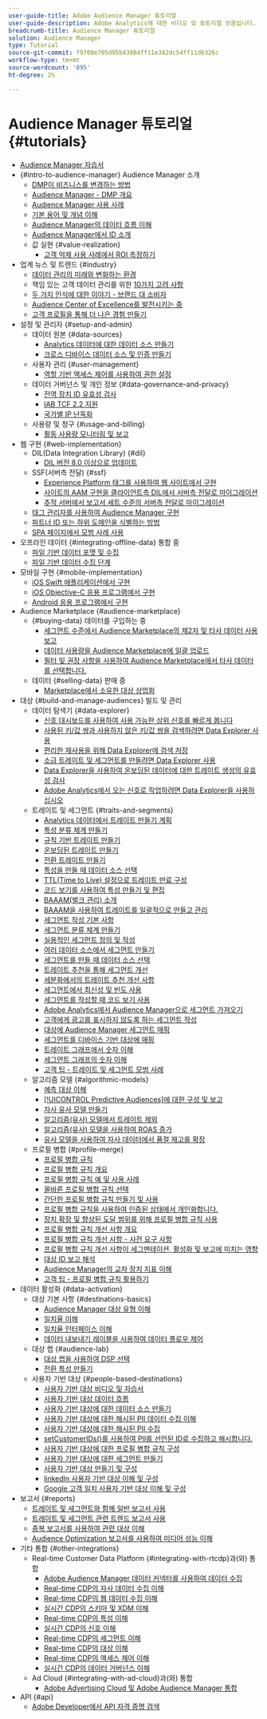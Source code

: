 ```yaml
---
user-guide-title: Adobe Audience Manager 튜토리얼
user-guide-description: Adobe Analytics에 대한 비디오 및 튜토리얼 모음입니다.
breadcrumb-title: Audience Manager 튜토리얼
solution: Audience Manager
type: Tutorial
source-git-commit: f9708e705d95b43084ff11e342dc54ff11d6326c
workflow-type: tm+mt
source-wordcount: '895'
ht-degree: 2%

---
```



# Audience Manager 튜토리얼 {#tutorials}

+ [Audience Manager 자습서](overview.md)
+ {#intro-to-audience-manager} Audience Manager 소개
   + [DMP이 비즈니스를 변경하는 방법](intro-to-audience-manager/how-a-dmp-can-change-your-business.md)
   + [Audience Manager - DMP 개요](intro-to-audience-manager/audience-manager-overview-of-a-dmp.md)
   + [Audience Manager 사용 사례](intro-to-audience-manager/audience-manager-use-cases.md)
   + [기본 용어 및 개념 이해](intro-to-audience-manager/understanding-basic-terms-and-concepts-in-audience-manager.md)
   + [Audience Manager의 데이터 흐름 이해](intro-to-audience-manager/understanding-the-data-flow-in-audience-manager.md)
   + [Audience Manager에서 ID 소개](intro-to-audience-manager/introduction-to-identity-in-audience-manager.md)
   + 값 실현 {#value-realization}
      + [고객 억제 사용 사례에서 ROI 측정하기](intro-to-audience-manager/value-realization/measuring-roi-in-a-customer-suppression-use-case.md)
+ 업계 뉴스 및 트렌드 {#industry}
   + [데이터 관리의 미래와 변화하는 환경](https://experienceleague.adobe.com/docs/platform-learn/tutorials/industry/the-future-of-data-management-and-the-changing-environment.html)
   + 책임 있는 고객 데이터 관리를 위한 [10가지 고려 사항](https://experienceleague.adobe.com/docs/platform-learn/tutorials/privacy/ten-considerations-for-responsible-customer-data-management.html)
   + [두 가지 인식에 대한 이야기 - 브랜드 대 소비자](https://experienceleague.adobe.com/docs/platform-learn/tutorials/industry/brands-vs-consumers.html)
   + [Audience Center of Excellence를 발전시키는 중](https://experienceleague.adobe.com/docs/platform-learn/tutorials/industry/evolving-your-audience-center-of-excellence.html)
   + [고객 프로필을 통해 더 나은 경험 만들기](https://experienceleague.adobe.com/docs/platform-learn/tutorials/industry/building-better-experiences-with-customer-profiles.html)
+ 설정 및 관리자 {#setup-and-admin}
   + 데이터 원본 {#data-sources}
      + [Analytics 데이터에 대한 데이터 소스 만들기](setup-and-admin/data-sources/create-a-data-source-for-analytics-data.md)
      + [크로스 디바이스 데이터 소스 및 인증 만들기](setup-and-admin/data-sources/creating-a-cross-device-data-source-and-authenticating.md)
   + 사용자 관리 {#user-management}
      + [역할 기반 액세스 제어를 사용하여 권한 설정](setup-and-admin/user-management/setting-permissions-with-role-based-access-control.md)
   + 데이터 거버넌스 및 개인 정보 {#data-governance-and-privacy}
      + [전역 장치 ID 유효성 검사](setup-and-admin/data-governance-and-privacy/global-device-id-validation.md)
      + [IAB TCF 2.2 지원](setup-and-admin/data-governance-and-privacy/iab-tcf-support.md)
      + [국가별 IP 난독화](setup-and-admin/data-governance-and-privacy/ip-obfuscation-by-country.md)
   + 사용량 및 청구 {#usage-and-billing}
      + [활동 사용량 모니터링 및 보고](setup-and-admin/usage-and-billing/monitoring-and-reporting-on-activity-usage.md)
+ 웹 구현 {#web-implementation}
   + DIL(Data Integration Library) {#dil}
      + [DIL 버전 8.0 이상으로 업데이트](web-implementation/dil/updating-to-dil-version-8-0-or-greater.md)
   + SSF(서버측 전달) {#ssf}
      + [Experience Platform 태그를 사용하여 웹 사이트에서 구현](https://experienceleague.adobe.com/docs/launch-learn/implementing-in-websites-with-launch/index.html?lang=en)
      + [사이트의 AAM 구현을 클라이언트측 DIL에서 서버측 전달로 마이그레이션](web-implementation/ssf/migrating-your-site-implementation-from-client-side-dil-to-server-side-forwarding.md)
      + [추적 서버에서 보고서 세트 수준의 서버측 전달로 마이그레이션](web-implementation/ssf/migrating-from-tracking-server-to-report-suite-level-server-side-forwarding.md)
   + [태그 관리자를 사용하여 Audience Manager 구현](web-implementation/using-tag-managers-to-implement-audience-manager.md)
   + [파트너 ID 또는 하위 도메인을 식별하는 방법](web-implementation/how-to-identify-your-partner-id-or-subdomain.md)
   + [SPA 페이지에서 모범 사례 사용](web-implementation/using-best-practices-on-spa-pages-when-sending-data-to-aam.md)
+ 오프라인 데이터 {#integrating-offline-data} 통합 중
   + [파일 기반 데이터 포맷 및 수집](integrating-offline-data/formatting-and-ingesting-file-based-data.md)
   + [파일 기반 데이터 수집 단계](integrating-offline-data/steps-for-ingesting-file-based-data.md)
+ 모바일 구현 {#mobile-implementation}
   + [iOS Swift 애플리케이션에서 구현](https://experienceleague.adobe.com/docs/launch-learn/implementing-in-mobile-ios-swift-apps-with-launch/index.html?lang=en)
   + [iOS Objective-C 응용 프로그램에서 구현](https://experienceleague.adobe.com/docs/launch-learn/implementing-in-mobile-ios-objective-c-apps-with-launch/index.html?lang=en)
   + [Android 응용 프로그램에서 구현](https://experienceleague.adobe.com/docs/launch-learn/implementing-in-mobile-android-apps-with-launch/index.html?lang=en)
+ Audience Marketplace {#audience-marketplace}
   + {#buying-data} 데이터를 구입하는 중
      + [세그먼트 수준에서 Audience Marketplace의 제2자 및 타사 데이터 사용 보고](audience-marketplace/buying-data/reporting-2nd-and-3rd-party-data-usage-in-the-audience-marketplace-at-the-segment-level.md)
      + [데이터 사용량을 Audience Marketplace에 일괄 업로드](audience-marketplace/buying-data/bulk-uploading-data-usage-into-the-audience-marketplace.md)
      + [필터 및 권장 사항을 사용하여 Audience Marketplace에서 타사 데이터를 선택합니다.](audience-marketplace/buying-data/using-filters-and-recommendations-to-choose-3rd-party-data-in-audience-marketplace.md)
   + 데이터 {#selling-data} 판매 중
      + [Marketplace에서 소유한 대상 상업화](audience-marketplace/selling-data/commercialize-owned-audiences-on-marketplace.md)
+ 대상 {#build-and-manage-audiences} 빌드 및 관리
   + 데이터 탐색기 {#data-explorer}
      + [신호 대시보드를 사용하여 사용 가능한 상위 신호를 빠르게 봅니다](build-and-manage-audiences/data-explorer/using-the-signals-dashboard-to-quickly-view-top-available-signals.md)
      + [사용된 키/값 쌍과 사용하지 않은 키/값 쌍을 검색하려면 Data Explorer 사용](build-and-manage-audiences/data-explorer/using-data-explorer-to-search-for-used-and-unused-key-value-pairs.md)
      + [편리한 재사용을 위해 Data Explorer에 검색 저장](build-and-manage-audiences/data-explorer/saving-searches-in-data-explorer-for-convenience-in-re-use.md)
      + [소급 트레이트 및 세그먼트를 만들려면 Data Explorer 사용](build-and-manage-audiences/data-explorer/using-data-explorer-to-create-retroactive-traits-and-segments.md)
      + [Data Explorer을 사용하여 온보딩된 데이터에 대한 트레이트 생성의 유효성 검사](build-and-manage-audiences/data-explorer/using-data-explorer-to-validate-trait-creation-for-your-onboarded-data.md)
      + [Adobe Analytics에서 오는 신호로 작업하려면 Data Explorer을 사용하십시오](build-and-manage-audiences/data-explorer/using-data-explorer-to-work-with-signals-coming-from-adobe-analytics.md)
   + 트레이트 및 세그먼트 {#traits-and-segments}
      + [Analytics 데이터에서 트레이트 만들기 계획](build-and-manage-audiences/traits-and-segments/planning-trait-creation-from-analytics-data.md)
      + [특성 분류 체계 만들기](build-and-manage-audiences/traits-and-segments/creating-a-trait-taxonomy.md)
      + [규칙 기반 트레이트 만들기](build-and-manage-audiences/traits-and-segments/creating-rule-based-traits.md)
      + [온보딩된 트레이트 만들기](build-and-manage-audiences/traits-and-segments/creating-onboarded-traits.md)
      + [전환 트레이트 만들기](build-and-manage-audiences/traits-and-segments/creating-conversion-traits.md)
      + [특성을 만들 때 데이터 소스 선택](build-and-manage-audiences/traits-and-segments/choosing-a-data-source-when-creating-traits.md)
      + [TTL(Time to Live) 설정으로 트레이트 만료 구성](build-and-manage-audiences/traits-and-segments/configuring-trait-expiration-with-the-time-to-live-ttl-setting.md)
      + [코드 보기를 사용하여 특성 만들기 및 편집](build-and-manage-audiences/traits-and-segments/using-code-view-to-create-and-edit-traits.md)
      + [BAAAM(벌크 관리) 소개](build-and-manage-audiences/traits-and-segments/introduction-to-bulk-management-baaam.md)
      + [BAAAM을 사용하여 트레이트를 일괄적으로 만들고 관리](build-and-manage-audiences/traits-and-segments/creating-and-managing-traits-in-bulk-with-baaam.md)
      + [세그먼트 작성 기본 사항](build-and-manage-audiences/traits-and-segments/the-basics-of-creating-segments.md)
      + [세그먼트 분류 체계 만들기](build-and-manage-audiences/traits-and-segments/creating-a-segment-taxonomy.md)
      + [실용적인 세그먼트 정의 및 작성](build-and-manage-audiences/traits-and-segments/practical-segment-definition-and-creation.md)
      + [여러 데이터 소스에서 세그먼트 만들기](build-and-manage-audiences/traits-and-segments/creating-segments-from-multiple-data-sources.md)
      + [세그먼트를 만들 때 데이터 소스 선택](build-and-manage-audiences/traits-and-segments/choosing-a-data-source-when-creating-a-segment.md)
      + [트레이트 추천을 통해 세그먼트 개선](build-and-manage-audiences/traits-and-segments/enhancing-your-segments-with-trait-recommendations.md)
      + [세분화에서의 트레이트 추천 개선 사항](build-and-manage-audiences/traits-and-segments/trait-recommendation-enhancements-in-the-segment-builder.md)
      + [세그먼트에서 최신성 및 빈도 사용](build-and-manage-audiences/traits-and-segments/using-recency-and-frequency-in-segments.md)
      + [세그먼트를 작성할 때 코드 보기 사용](build-and-manage-audiences/traits-and-segments/using-code-view-when-building-segments.md)
      + [Adobe Analytics에서 Audience Manager으로 세그먼트 가져오기](build-and-manage-audiences/traits-and-segments/import-aa-segments-into-aam.md)
      + [고객에게 광고를 표시하지 않도록 하는 세그먼트 작성](build-and-manage-audiences/traits-and-segments/building-a-segment-to-suppress-ads-to-customers.md)
      + [대상에 Audience Manager 세그먼트 매핑](build-and-manage-audiences/traits-and-segments/mapping-audience-manager-segments-to-destinations.md)
      + [세그먼트를 디바이스 기반 대상에 매핑](build-and-manage-audiences/traits-and-segments/mapping-segments-to-a-device-based-destination.md)
      + [트레이트 그래프에서 숫자 이해](build-and-manage-audiences/traits-and-segments/understanding-numbers-in-the-trait-graph.md)
      + [세그먼트 그래프의 숫자 이해](build-and-manage-audiences/traits-and-segments/understanding-numbers-in-the-segment-graph.md)
      + [고객 팁 - 트레이트 및 세그먼트 모범 사례](build-and-manage-audiences/traits-and-segments/customer-tips-traits-and-segments-best-practices.md)
   + 알고리즘 모델 {#algorithmic-models}
      + [예측 대상 이해](build-and-manage-audiences/algorithmic-models/understanding-predictive-audiences.md)
      + [[!UICONTROL Predictive Audiences]에 대한 구성 및 보고](build-and-manage-audiences/algorithmic-models/configure-and-report-on-predictive-audiences.md)
      + [자사 유사 모델 만들기](build-and-manage-audiences/algorithmic-models/creating-a-first-party-look-alike-model.md)
      + [알고리즘(유사) 모델에서 트레이트 제외](build-and-manage-audiences/algorithmic-models/excluding-traits-in-algorithmic-look-alike-models.md)
      + [알고리즘(유사) 모델을 사용하여 ROAS 증가](build-and-manage-audiences/algorithmic-models/increase-roas-by-using-algorithmic-look-alike-models.md)
      + [유사 모델을 사용하여 자사 데이터에서 품절 재고를 확장](build-and-manage-audiences/algorithmic-models/using-look-alike-models-to-extend-sold-out-inventory-from-your-1st-party-data.md)
   + 프로필 병합 {#profile-merge}
      + [프로필 병합 규칙](build-and-manage-audiences/profile-merge/profile-merge.md)
      + [프로필 병합 규칙 개요](build-and-manage-audiences/profile-merge/overview-of-profile-merge-rules.md)
      + [프로필 병합 규칙 예 및 사용 사례](build-and-manage-audiences/profile-merge/profile-merge-rule-examples-and-use-cases.md)
      + [올바른 프로필 병합 규칙 선택](build-and-manage-audiences/profile-merge/choosing-the-right-profile-merge-rule.md)
      + [간단한 프로필 병합 규칙 만들기 및 사용](build-and-manage-audiences/profile-merge/creating-and-using-simple-profile-merge-rules.md)
      + [프로필 병합 규칙을 사용하여 인증된 상태에서 개인화합니다.](build-and-manage-audiences/profile-merge/using-profile-merge-rules-to-personalize-in-an-authenticated-state.md)
      + [장치 확장 및 향상된 도달 범위를 위해 프로필 병합 규칙 사용](build-and-manage-audiences/profile-merge/using-profile-merge-rules-for-device-extension-and-increased-reach.md)
      + [프로필 병합 규칙 개선 사항 개요](build-and-manage-audiences/profile-merge/overview-of-profile-merge-rule-enhancements.md)
      + [프로필 병합 규칙 개선 사항 - 사전 요구 사항](build-and-manage-audiences/profile-merge/profile-merge-rule-enhancements-pre-requisites.md)
      + [프로필 병합 규칙 개선 사항이 세그멘테이션, 활성화 및 보고에 미치는 영향](build-and-manage-audiences/profile-merge/how-profile-merge-rule-enhancements-impact-segmentation-activation-and-reporting.md)
      + [대상 ID 보고 해석](build-and-manage-audiences/profile-merge/interpret-audience-identity-reporting.md)
      + [Audience Manager의 교차 장치 지표 이해](build-and-manage-audiences/profile-merge/understanding-cross-device-metrics-in-audience-manager.md)
      + [고객 팁 - 프로필 병합 규칙 활용하기](build-and-manage-audiences/profile-merge/customer-tips-getting-the-most-out-of-profile-merge-rules.md)
+ 데이터 활성화 {#data-activation}
   + 대상 기본 사항 {#destinations-basics}
      + [Audience Manager 대상 유형 이해](data-activation/destinations-basics/understanding-audience-manager-destination-types.md)
      + [일치율 이해](data-activation/destinations-basics/understanding-match-rates.md)
      + [일치율 인터페이스 이해](data-activation/destinations-basics/understanding-the-match-rate-interface-in-audience-manager.md)
      + [데이터 내보내기 레이블을 사용하여 데이터 플로우 제어](data-activation/destinations-basics/using-data-export-labels-to-control-data-flow.md)
   + 대상 랩 {#audience-lab}
      + [대상 랩을 사용하여 DSP 선택](data-activation/audience-lab/using-audience-lab-to-choose-a-dsp.md)
      + [전환 특성 만들기](https://experienceleague.adobe.com/docs/audience-manager-learn/tutorials/build-and-manage-audiences/traits-and-segments/creating-conversion-traits.html)
   + 사용자 기반 대상 {#people-based-destinations}
      + [사용자 기반 대상 비디오 및 자습서](data-activation/people-based-destinations/pbd.md)
      + [사용자 기반 대상 데이터 흐름](data-activation/people-based-destinations/people-based-destinations-data-flow.md)
      + [사용자 기반 대상에 대한 데이터 소스 만들기](data-activation/people-based-destinations/creating-a-data-source-for-people-based-destinations.md)
      + [사용자 기반 대상에 대한 해시된 PII 데이터 수집 이해](data-activation/people-based-destinations/understanding-hashed-pii-data-ingestion-for-people-based-destinations.md)
      + [사용자 기반 대상에 대한 해시된 PII 수집](data-activation/people-based-destinations/ingesting-hashed-pii-for-people-based-destinations.md)
      + [setCustomerIDs()를 사용하여 PII를 선언된 ID로 수집하고 해시합니다.](data-activation/people-based-destinations/using-setcustomerids-to-ingest-and-hash-pii-as-a-declared-id.md)
      + [사용자 기반 대상에 대한 프로필 병합 규칙 구성](data-activation/people-based-destinations/configuring-profile-merge-rules-for-people-based-destinations.md)
      + [사용자 기반 대상에 대한 세그먼트 만들기](data-activation/people-based-destinations/creating-segments-for-people-based-destinations.md)
      + [사용자 기반 대상 만들기 및 구성](data-activation/people-based-destinations/create-and-configure-people-based-destinations.md)
      + [linkedIn 사용자 기반 대상 이해 및 구성](data-activation/people-based-destinations/understanding-and-configuring-the-linkedin-pbd.md)
      + [Google 고객 일치 사용자 기반 대상 이해 및 구성](data-activation/people-based-destinations/understanding-and-configuring-the-google-customer-match-pbd.md)
+ 보고서 {#reports}
   + [트레이트 및 세그먼트와 함께 일반 보고서 사용](reports/using-general-reports-with-traits-and-segments.md)
   + [트레이트 및 세그먼트 관련 트렌드 보고서 사용](reports/using-trended-reports-with-traits-and-segments.md)
   + [중복 보고서를 사용하여 관련 대상 이해](reports/understand-related-audiences-with-overlap-reports.md)
   + [Audience Optimization 보고서를 사용하여 미디어 성능 이해](reports/using-audience-optimization-reports-to-understand-media-performance.md)
+ 기타 통합 {#other-integrations}
   + Real-time Customer Data Platform {#integrating-with-rtcdp}과(와) 통합
      + [Adobe Audience Manager 데이터 커넥터를 사용하여 데이터 수집](https://experienceleague.adobe.com/docs/platform-learn/tutorials/sources/ingest-data-from-aam.html?lang=en#sources)
      + [Real-time CDP의 자사 데이터 수집 이해](other-integrations/integrating-with-rtcdp/rtcdp-1pd-ingestion-for-aam-users.md)
      + [Real-time CDP의 웹 데이터 수집 이해](other-integrations/integrating-with-rtcdp/rtcdp-web-ingestion-for-aam-users.md)
      + [실시간 CDP의 스키마 및 XDM 이해](other-integrations/integrating-with-rtcdp/rtcdp-schemas-xdm-for-aam-users.md)
      + [Real-time CDP의 특성 이해](other-integrations/integrating-with-rtcdp/rtcdp-traits-for-aam-users.md)
      + [실시간 CDP의 신호 이해](other-integrations/integrating-with-rtcdp/rtcdp-signals-for-aam-users.md)
      + [Real-time CDP의 세그먼트 이해](other-integrations/integrating-with-rtcdp/rtcdp-segments-for-aam-users.md)
      + [Real-time CDP의 대상 이해](other-integrations/integrating-with-rtcdp/rtcdp-destinations-for-aam-users.md)
      + [Real-time CDP의 액세스 제어 이해](other-integrations/integrating-with-rtcdp/rtcdp-access-control-for-aam-users.md)
      + [실시간 CDP의 데이터 거버넌스 이해](other-integrations/integrating-with-rtcdp/rtcdp-data-gov-for-aam-users.md)
   + Ad Cloud {#integrating-with-ad-cloud}과(와) 통합
      + [Adobe Advertising Cloud 및 Adobe Audience Manager 통합](other-integrations/integrating-with-ad-cloud/advertising-cloud-and-audience-manager-integration.md)
+ API {#api}
   + [Adobe Developer에서 API 자격 증명 검색](api/retrieve-api-credentials-in-adobe-io.md)
